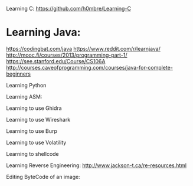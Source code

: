 Learning C:
https://github.com/h0mbre/Learning-C

# Learning Java:
https://codingbat.com/java
https://www.reddit.com/r/learnjava/
http://mooc.fi/courses/2013/programming-part-1/
https://see.stanford.edu/Course/CS106A
http://courses.caveofprogramming.com/courses/java-for-complete-beginners


Learning Python


Learning ASM:


Learning to use Ghidra


Learning to use Wireshark


Learning to use Burp


Learning to use Volatility


Learning to shellcode


Learning Reverse Engineering:
http://www.jackson-t.ca/re-resources.html

Editing ByteCode of an image:
